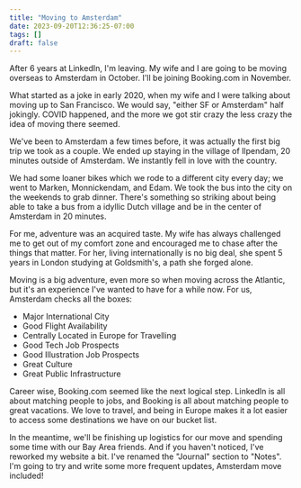 ```yaml
---
title: "Moving to Amsterdam"
date: 2023-09-20T12:36:25-07:00
tags: []
draft: false
---
```


After 6 years at LinkedIn, I'm leaving. My wife and I are going to be moving overseas to Amsterdam in October. I'll be joining Booking.com in November.

What started as a joke in early 2020, when my wife and I were talking about moving up to San Francisco. We would say, "either SF or Amsterdam" half jokingly. COVID happened, and the more we got stir crazy the less crazy the idea of moving there seemed. 

We've been to Amsterdam a few times before, it was actually the first big trip we took as a couple. We ended up staying in the village of Ilpendam, 20 minutes outside of Amsterdam. We instantly fell in love with the country.

We had some loaner bikes which we rode to a different city every day; we went to Marken, Monnickendam, and Edam. We took the bus into the city on the weekends to grab dinner. There's something so striking about being able to take a bus from a idyllic Dutch village and be in the center of Amsterdam in 20 minutes. 

For me, adventure was an acquired taste. My wife has always challenged me to get out of my comfort zone and encouraged me to chase after the things that matter. For her, living internationally is no big deal, she spent 5 years in London studying at Goldsmith's, a path she forged alone.

Moving is a big adventure, even more so when moving across the Atlantic, but it's an experience I've wanted to have for a while now. For us, Amsterdam checks all the boxes:
- Major International City
- Good Flight Availability
- Centrally Located in Europe for Travelling
- Good Tech Job Prospects
- Good Illustration Job Prospects
- Great Culture
- Great Public Infrastructure

Career wise, Booking.com seemed like the next logical step. LinkedIn is all about matching people to jobs, and Booking is all about matching people to great vacations. We love to travel, and being in Europe makes it a lot easier to access some destinations we have on our bucket list. 

In the meantime, we'll be finishing up logistics for our move and spending some time with our Bay Area friends. And if you haven't noticed, I've reworked my website a bit. I've renamed the "Journal" section to "Notes". I'm going to try and write some more frequent updates, Amsterdam move included!
